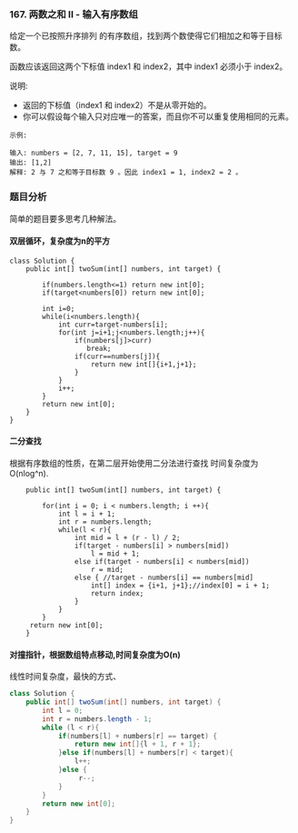### 167. 两数之和 II - 输入有序数组

给定一个已按照升序排列 的有序数组，找到两个数使得它们相加之和等于目标数。

函数应该返回这两个下标值 index1 和 index2，其中 index1 必须小于 index2。

说明:

- 返回的下标值（index1 和 index2）不是从零开始的。
- 你可以假设每个输入只对应唯一的答案，而且你不可以重复使用相同的元素。

```
示例:

输入: numbers = [2, 7, 11, 15], target = 9
输出: [1,2]
解释: 2 与 7 之和等于目标数 9 。因此 index1 = 1, index2 = 2 。
```

### 题目分析

简单的题目要多思考几种解法。


#### 双层循环，复杂度为n的平方



```
class Solution {
    public int[] twoSum(int[] numbers, int target) {

        if(numbers.length<=1) return new int[0];
        if(target<numbers[0]) return new int[0];

        int i=0;
        while(i<numbers.length){
            int curr=target-numbers[i];
            for(int j=i+1;j<numbers.length;j++){
                if(numbers[j]>curr)
                   break;
                if(curr==numbers[j]){
                    return new int[]{i+1,j+1};
                }
            }
            i++;
        }
        return new int[0];
    }
}
```


#### 二分查找

根据有序数组的性质，在第二层开始使用二分法进行查找
时间复杂度为O(nlog^n).


```
    public int[] twoSum(int[] numbers, int target) {

        for(int i = 0; i < numbers.length; i ++){
            int l = i + 1;
            int r = numbers.length;
            while(l < r){
                int mid = l + (r - l) / 2;
                if(target - numbers[i] > numbers[mid])
                    l = mid + 1;
                else if(target - numbers[i] < numbers[mid])
                    r = mid;
                else { //target - numbers[i] == numbers[mid]
                    int[] index = {i+1, j+1};//index[0] = i + 1;
                    return index;
                }
            }
        }
     return new int[0];
    }

```



#### 对撞指针，根据数组特点移动,时间复杂度为O(n)

线性时间复杂度，最快的方式、

```java
class Solution {
    public int[] twoSum(int[] numbers, int target) {
        int l = 0;
        int r = numbers.length - 1;
        while (l < r){
            if(numbers[l] + numbers[r] == target) {
                return new int[]{l + 1, r + 1};
            }else if(numbers[l] + numbers[r] < target){
                l++;
            }else {
                 r--;
            }
        }
        return new int[0];
    }
}
```
